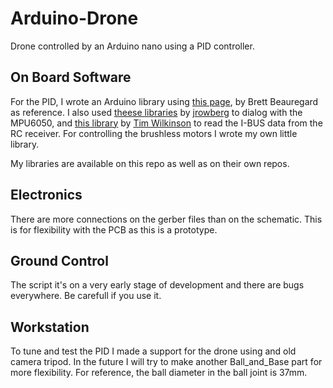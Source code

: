 # Arduino-Drone
Drone controlled by an Arduino nano using a PID controller.

## On Board Software
For the PID, I wrote an Arduino library using <a href="http://brettbeauregard.com/blog/2011/04/improving-the-beginners-pid-introduction/">this page</a>, by Brett Beauregard as reference.
I also used <a href="https://github.com/jrowberg/i2cdevlib.git">theese libraries</a> by <a href="https://github.com/jrowberg">jrowberg</a> to dialog with the MPU6050, and <a href="https://github.com/aanon4/FlySkyIBus.git">this library</a> by <a href="https://github.com/aanon4">Tim Wilkinson</a> to read the I-BUS data from the RC receiver.
For controlling the brushless motors I wrote my own little library.

My libraries are available on this repo as well as on their own repos.

## Electronics
There are more connections on the gerber files than on the schematic. This is for flexibility with the PCB as this is a prototype.

## Ground Control
The script it's on a very early stage of development and there are bugs everywhere. Be carefull if you use it.

## Workstation
To tune and test the PID I made a support for the drone using and old camera tripod. In the future I will try to make another Ball_and_Base part for more flexibility. For reference, the ball diameter in the ball joint is 37mm. 
